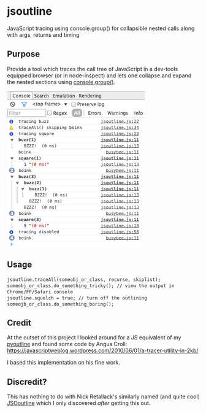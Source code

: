 # jsoutline
JavaScript tracing using console.group() for collapsible nested calls along with args, returns and timing

## Purpose

Provide a tool which traces the call tree of JavaScript in a dev-tools 
equipped browser (or in node-inspect) and lets one collapse and expand the nested
sections using 
[console.group()](https://developer.mozilla.org/en-US/docs/Web/API/Console.groupCollapsed). 

![example output](jsoutline.png)

## Usage
    jsoutline.traceAll(someobj_or_class, recurse, skiplist);
    someobj_or_class.do_something_tricky(); // view the output in Chrome/FF/Safari console
    jsoutline.squelch = true; // turn off the outlining
    someojb_or_class.do_something_boring();
  
## Credit

At the outset of this project I looked around for a JS equivalent of my 
[pyoutline](https://github.com/smurp/pyoutline) and found some code by Angus Croll:
    https://javascriptweblog.wordpress.com/2010/06/01/a-tracer-utility-in-2kb/

I based this implementation on his fine work.

## Discredit?

This has nothing to do with Nick Retallack's similarly named (and quite cool)
[JSOoutline](https://github.com/nickretallack/JSOutline)
which I only discovered *after* getting this out.
